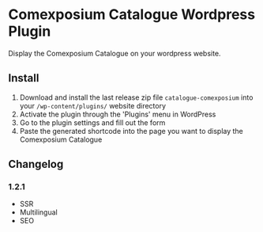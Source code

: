 # Comexposium Catalogue Wordpress Plugin

Display the Comexposium Catalogue on your wordpress website.

## Install

1. Download and install the last release zip file `catalogue-comexposium` into your `/wp-content/plugins/` website directory
2. Activate the plugin through the 'Plugins' menu in WordPress
3. Go to the plugin settings and fill out the form
4. Paste the generated shortcode into the page you want to display the Comexposium Catalogue

## Changelog

### 1.2.1

- SSR
- Multilingual
- SEO

